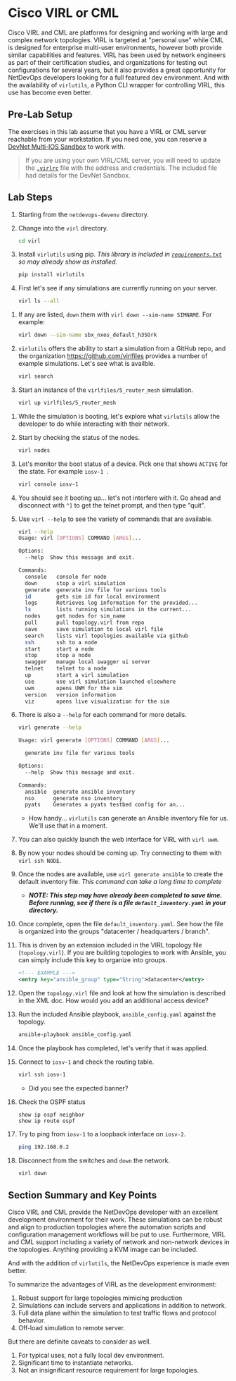 # Cisco VIRL or CML
Cisco VIRL and CML are platforms for designing and working with large and complex network topologies.  VIRL is targeted at "personal use" while CML is designed for enterprise multi-user environments, however both provide similar capabilities and features.  VIRL has been used by network engineers as part of their certification studies, and organizations for testing out configurations for several years, but it also provides a great opportunity for NetDevOps developers looking for a full featured dev environment.  And with the availability of `virlutils`, a Python CLI wrapper for controlling VIRL, this use has become even better.  

## Pre-Lab Setup 
The exercises in this lab assume that you have a VIRL or CML server reachable from your workstation.  If you need one, you can reserve a [DevNet Multi-IOS Sandbox](http://cs.co/sbx-multi) to work with. 

> If you are using your own VIRL/CML server, you will need to update the [`.virlrc`](virl/.virlrc) file with the address and credentials. The included file had details for the DevNet Sandbox.

## Lab Steps
1. Starting from the `netdevops-devenv` directory.

1. Change into the `virl` directory.  

    ```bash
    cd virl
    ```

1. Install `virlutils` using pip. *This library is included in [`requirements.txt`](requirements.txt) so may already show as installed.* 

    ```bash
    pip install virlutils
    ```

1. First let's see if any simulations are currently running on your server.  

    ```bash
    virl ls --all
    ```

<!--***NOTE: THESE STEPS WERE COMPLETED TO SAVE TIME.***-->

1. If any are listed, `down` them with `virl down --sim-name SIMNAME`.  For example:

    ```bash
    virl down --sim-name sbx_nxos_default_h3SOrk
    ```

1. `virlutils` offers the ability to start a simulation from a GitHub repo, and the organization https://github.com/virlfiles provides a number of example simulations.  Let's see what is availble.  

    ```bash
    virl search
    ```

1. Start an instance of the `virlfiles/5_router_mesh` simulation.  

    ```bash
    virl up virlfiles/5_router_mesh
    ```

<!--***END NOTE: THESE STEPS WERE COMPLETED TO SAVE TIME.***-->

1. While the simulation is booting, let's explore what `virlutils` allow the developer to do while interacting with their network.  

1. Start by checking the status of the nodes.  

    ```bash
    virl nodes
    ```

1. Let's monitor the boot status of a device.  Pick one that shows `ACTIVE` for the state.  For example `iosv-1 `.  

    ```bash
    virl console iosv-1
    ```

1. You should see it booting up... let's not interfere with it.  Go ahead and disconnect with `^]` to get the telnet prompt, and then type "quit".

1. Use `virl --help` to see the variety of commands that are available.  

    ```bash
    virl --help
    Usage: virl [OPTIONS] COMMAND [ARGS]...

    Options:
      --help  Show this message and exit.

    Commands:
      console   console for node
      down      stop a virl simulation
      generate  generate inv file for various tools
      id        gets sim id for local environment
      logs      Retrieves log information for the provided...
      ls        lists running simulations in the current...
      nodes     get nodes for sim_name
      pull      pull topology.virl from repo
      save      save simulation to local virl file
      search    lists virl topologies available via github
      ssh       ssh to a node
      start     start a node
      stop      stop a node
      swagger   manage local swagger ui server
      telnet    telnet to a node
      up        start a virl simulation
      use       use virl simulation launched elsewhere
      uwm       opens UWM for the sim
      version   version information
      viz       opens live visualization for the sim
    ```

1. There is also a `--help` for each command for more details.  

    ```bash
    virl generate --help

    Usage: virl generate [OPTIONS] COMMAND [ARGS]...

      generate inv file for various tools

    Options:
      --help  Show this message and exit.

    Commands:
      ansible  generate ansible inventory
      nso      generate nso inventory
      pyats    Generates a pyats testbed config for an...
    ```

    * How handy... `virlutils` can generate an Ansible inventory file for us.  We'll use that in a moment.  

1. You can also quickly launch the web interface for VIRL with `virl uwm`.  

1. By now your nodes should be coming up.  Try connecting to them with `virl ssh NODE`.  

1. Once the nodes are available, use `virl generate ansible` to create the default inventory file.  *This command can take a long time to complete*
    * ***NOTE: This step may have already been completed to save time.  Before running, see if there is a file `default_inventory.yaml` in your directory.***

1. Once complete, open the file `default_inventory.yaml`.  See how the file is organized into the groups "datacenter / headquarters / branch".  

1. This is driven by an extension included in the VIRL topology file (`topology.virl`).  If you are building topologies to work with Ansible, you can simply include this key to organize into groups.  

    ```xml
    <!--- EXAMPLE --->
    <entry key="ansible_group" type="String">datacenter</entry>
    ```

1. Open the `topology.virl` file and look at how the simulation is described in the XML doc.  How would you add an additional access device?  

1. Run the included Ansible playbook, `ansible_config.yaml` against the topology.  

    ```bash
    ansible-playbook ansible_config.yaml
    ```

1. Once the playbook has completed, let's verify that it was applied.  
1. Connect to `iosv-1` and check the routing table.  

    ```bash
    virl ssh iosv-1
    ```
    * Did you see the expected banner? 

1. Check the OSPF status 

    ```
    show ip ospf neighbor
    show ip route ospf 
    ```

1. Try to ping from `iosv-1` to a loopback interface on `iosv-2`.

    ```bash
    ping 192.168.0.2
    ```

1. Disconnect from the switches and `down` the network.  

    ```bash
    virl down
    ```

## Section Summary and Key Points
Cisco VIRL and CML provide the NetDevOps developer with an excellent development environment for their work.  These simulations can be robust and align to production topologies where the automation scripts and configuration management workflows will be put to use.  Furthermore, VIRL and CML support including a variety of network and non-network devices in the topologies.  Anything providing a KVM image can be included.  

And with the addition of `virlutils`, the NetDevOps experience is made even better.  

To summarize the advantages of VIRL as the development environment:

1. Robust support for large topologies mimicing production
2. Simulations can include servers and applications in addition to network.  
3. Full data plane within the simulation to test traffic flows and protocol behavior.
4. Off-load simulation to remote server.

But there are definite caveats to consider as well.  

1. For typical uses, not a fully local dev environment.
2. Significant time to instantiate networks.
3. Not an insignificant resource requirement for large topologies.  
